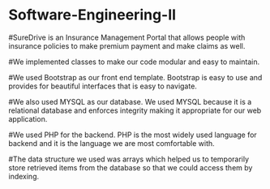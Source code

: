 # Software-Engineering-II
#SureDrive is an Insurance Management Portal that allows people with insurance policies to make premium payment and make claims as well.


#We implemented classes to make our code modular and easy to maintain.

#We used Bootstrap as our front end template. Bootstrap is easy to use and provides for beautiful interfaces that is easy to navigate.

#We also used MYSQL as our database. We used MYSQL because it is a relational database and enforces integrity making it appropriate for our web application.

#We used PHP for the backend. PHP is the most widely used language for backend and it is the language we are most comfortable with.

#The data structure we used was arrays which helped us to temporarily store retrieved items from the database so that we could access them by indexing.
